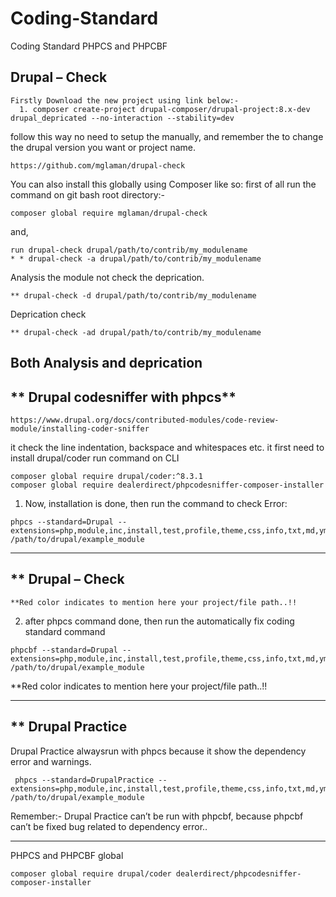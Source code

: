 # Coding-Standard
Coding Standard PHPCS and PHPCBF

**Drupal – Check**
------------------

    Firstly Download the new project using link below:-
      1. composer create-project drupal-composer/drupal-project:8.x-dev drupal_depricated --no-interaction --stability=dev
    
   follow this way no need to setup the manually, and remember the to change the drupal version you want or project name.
    
    https://github.com/mglaman/drupal-check
    
  You can also install this globally using Composer like so:
  first of all run the command on git bash root directory:-
    
    composer global require mglaman/drupal-check
    
   and,
   
    run drupal-check drupal/path/to/contrib/my_modulename
    * * drupal-check -a drupal/path/to/contrib/my_modulename
    
   Analysis the module not check the deprication.
   
    ** drupal-check -d drupal/path/to/contrib/my_modulename
    
   Deprication check
   
    ** drupal-check -ad drupal/path/to/contrib/my_modulename
    
   Both Analysis and deprication
  ------------------------------------------------------------------------------------------------------------ 
  
 **  Drupal codesniffer with phpcs**
 ----------------------------------
    https://www.drupal.org/docs/contributed-modules/code-review-module/installing-coder-sniffer
    
  it check the line indentation, backspace and whitespaces etc.
  it first need to install drupal/coder
  run command on CLI
    
    composer global require drupal/coder:^8.3.1
    composer global require dealerdirect/phpcodesniffer-composer-installer
    
   1. Now, installation is done, then run the command to check Error:
   
    phpcs --standard=Drupal --extensions=php,module,inc,install,test,profile,theme,css,info,txt,md,yml /path/to/drupal/example_module
    
 ----------------------------------------------------------------------------------------------------------
 
 ** Drupal – Check
 -----------------
    **Red color indicates to mention here your project/file path..!!
    
   2. after phpcs command done, then run the automatically fix coding standard command
   
    phpcbf --standard=Drupal --extensions=php,module,inc,install,test,profile,theme,css,info,txt,md,yml /path/to/drupal/example_module
    
   **Red color indicates to mention here your project/file path..!!
   
 -------------------------------------------------------------------------------------------------------------
 
 ** Drupal Practice
 ------------------
 Drupal Practice alwaysrun with phpcs because it show the dependency error and warnings.
 
     phpcs --standard=DrupalPractice --extensions=php,module,inc,install,test,profile,theme,css,info,txt,md,yml /path/to/drupal/example_module
     
Remember:-
Drupal Practice can’t be run with phpcbf, because phpcbf can’t be fixed bug related to
dependency error..

-------------------------------------------------------------------------------------------------------------------

PHPCS and PHPCBF global

    composer global require drupal/coder dealerdirect/phpcodesniffer-composer-installer
